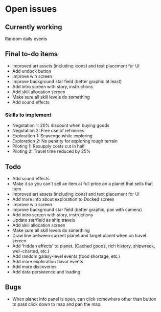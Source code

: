 # Open issues

## Currently working

Random daily events

## Final to-do items

- Improved art assets (including icons) and text placement for UI
- Add undock button
- Improve win screen
- Improve background star field (better graphic at least)
- Add intro screen with story, instructions
- Add skill allocation screen
- Make sure all skill levels do something
- Add sound effects

### Skills to implement
- Negotation 1: 20% discount when buying goods
- Negotation 2: Free use of refineries
- Exploration 1: Scavenge while exploring
- Exploration 2: No penalty for exploring rough terrain
- Piloting 1: Resupply costs cut in half
- Piloting 2: Travel time reduced by 25%

## Todo

- Add sound effects
- Make it so you can't sell an item at full price on a planet that sells that item
- Improved art assets (including icons) and text placement for UI
- Add more info about exploration to Docked screen
- Improve win screen
- Improve background star field (better graphic, pan with camera)
- Add intro screen with story, instructions
- Update starfield as ship travels
- Add skill allocation screen
- Make sure all skill levels do something
- Draw line between current planet and target planet when on travel screen
- Add 'hidden effects' to planet. (Cached goods, rich history, shipwreck, well-charted, etc.)
- Add random galaxy-level events (food shortage, etc.)
- Add more exploration flavor events
- Add more discoveries
- Add data persistence and loading

## Bugs

- When planet info panel is open, can click somewhere other than button to pass
click down to map and pan the map.